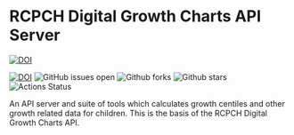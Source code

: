 # RCPCH Digital Growth Charts API Server
[![DOI](https://zenodo.org/badge/261587883.svg)](https://zenodo.org/badge/latestdoi/261587883)

[![DOI](https://zenodo.org/badge/261587883.svg)](https://zenodo.org/badge/latestdoi/261587883) ![GitHub issues open](https://img.shields.io/github/issues/rcpch/digital-growth-charts-server) ![Github forks](https://img.shields.io/github/forks/rcpch/digital-growth-charts-server) ![Github stars](https://img.shields.io/github/stars/rcpch/digital-growth-charts-server) ![Actions Status](https://github.com/rcpch/digital-growth-charts-server/actions/workflows/alpha_rcpch-dgc-server-alpha.yml/badge.svg?branch=alpha)

An API server and suite of tools which calculates growth centiles and other growth related data for children. This is the basis of the RCPCH Digital Growth Charts API.
